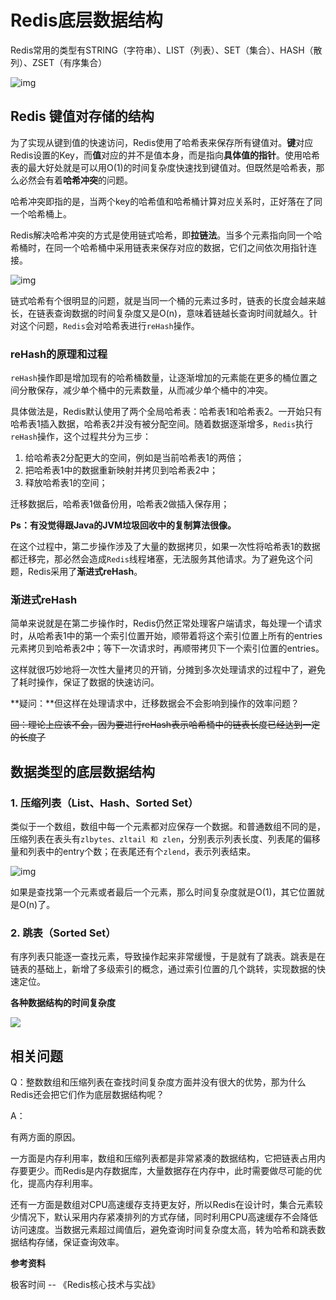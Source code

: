 # Redis底层数据结构

​	Redis常用的类型有STRING（字符串）、LIST（列表）、SET（集合）、HASH（散列）、ZSET（有序集合）

![img](https://static001.geekbang.org/resource/image/82/01/8219f7yy651e566d47cc9f661b399f01.jpg)





## Redis 键值对存储的结构

​	为了实现从键到值的快速访问，Redis使用了哈希表来保存所有键值对。**键**对应Redis设置的Key，而**值**对应的并不是值本身，而是指向**具体值的指针**。使用哈希表的最大好处就是可以用O(1)的时间复杂度快速找到键值对。但既然是哈希表，那么必然会有着**哈希冲突**的问题。

​	哈希冲突即指的是，当两个key的哈希值和哈希桶计算对应关系时，正好落在了同一个哈希桶上。

Redis解决哈希冲突的方式是使用链式哈希，即**拉链法**。当多个元素指向同一个哈希桶时，在同一个哈希桶中采用链表来保存对应的数据，它们之间依次用指针连接。

![img](https://static001.geekbang.org/resource/image/8a/28/8ac4cc6cf94968a502161f85d072e428.jpg)



​	链式哈希有个很明显的问题，就是当同一个桶的元素过多时，链表的长度会越来越长，在链表查询数据的时间复杂度又是O(n)，意味着链越长查询时间就越久。针对这个问题，`Redis`会对哈希表进行`reHash`操作。

### reHash的原理和过程

​	`reHash`操作即是增加现有的哈希桶数量，让逐渐增加的元素能在更多的桶位置之间分散保存，减少单个桶中的元素数量，从而减少单个桶中的冲突。

​	具体做法是，Redis默认使用了两个全局哈希表：哈希表1和哈希表2。一开始只有哈希表1插入数据，哈希表2并没有被分配空间。随着数据逐渐增多，`Redis`执行`reHash`操作，这个过程共分为三步：

1. 给哈希表2分配更大的空间，例如是当前哈希表1的两倍；
2. 把哈希表1中的数据重新映射并拷贝到哈希表2中；
3. 释放哈希表1的空间；

迁移数据后，哈希表1做备份用，哈希表2做插入保存用；



**Ps：有没觉得跟Java的JVM垃圾回收中的复制算法很像。**



​	在这个过程中，第二步操作涉及了大量的数据拷贝，如果一次性将哈希表1的数据都迁移完，那必然会造成`Redis`线程堵塞，无法服务其他请求。为了避免这个问题，Redis采用了**渐进式reHash**。



### 渐进式reHash

​	简单来说就是在第二步操作时，Redis仍然正常处理客户端请求，每处理一个请求时，从哈希表1中的第一个索引位置开始，顺带着将这个索引位置上所有的entries元素拷贝到哈希表2中；等下一次请求时，再顺带拷贝下一个索引位置的entries。

​	这样就很巧妙地将一次性大量拷贝的开销，分摊到多次处理请求的过程中了，避免了耗时操作，保证了数据的快速访问。

**疑问：**但这样在处理请求中，迁移数据会不会影响到操作的效率问题？

~~回：理论上应该不会，因为要进行reHash表示哈希桶中的链表长度已经达到一定的长度了~~

## 数据类型的底层数据结构



### 1. 压缩列表（List、Hash、Sorted Set）

​	类似于一个数组，数组中每一个元素都对应保存一个数据。和普通数组不同的是，压缩列表在表头有`zlbytes、zltail 和 zlen`，分别表示列表长度、列表尾的偏移量和列表中的entry个数；在表尾还有个`zlend`，表示列表结束。

![img](https://static001.geekbang.org/resource/image/95/a0/9587e483f6ea82f560ff10484aaca4a0.jpg)



如果是查找第一个元素或者最后一个元素，那么时间复杂度就是O(1)，其它位置就是O(n)了。

### 2. 跳表（Sorted Set）

​	有序列表只能逐一查找元素，导致操作起来非常缓慢，于是就有了跳表。跳表是在链表的基础上，新增了多级索引的概念，通过索引位置的几个跳转，实现数据的快速定位。



**各种数据结构的时间复杂度**

<img src="https://static001.geekbang.org/resource/image/fb/f0/fb7e3612ddee8a0ea49b7c40673a0cf0.jpg">





## 相关问题

Q：整数数组和压缩列表在查找时间复杂度方面并没有很大的优势，那为什么Redis还会把它们作为底层数据结构呢？

A：

有两方面的原因。

一方面是内存利用率，数组和压缩列表都是非常紧凑的数据结构，它把链表占用内存要更少。而Redis是内存数据库，大量数据存在内存中，此时需要做尽可能的优化，提高内存利用率。

还有一方面是数组对CPU高速缓存支持更友好，所以Redis在设计时，集合元素较少情况下，默认采用内存紧凑排列的方式存储，同时利用CPU高速缓存不会降低访问速度。当数据元素超过阈值后，避免查询时间复杂度太高，转为哈希和跳表数据结构存储，保证查询效率。



**参考资料**

极客时间 -- 《Redis核心技术与实战》



